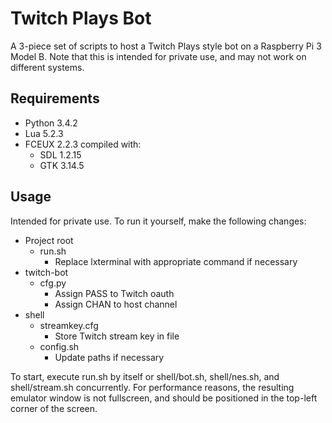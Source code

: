 # Twitch Plays Bot

A 3-piece set of scripts to host a Twitch Plays style bot on a Raspberry Pi 3 Model B. Note that this is intended for private use, and may not work on different systems.

## Requirements

* Python 3.4.2
* Lua 5.2.3
* FCEUX 2.2.3 compiled with:
    * SDL 1.2.15
    * GTK 3.14.5

## Usage

Intended for private use. To run it yourself, make the following changes:

* Project root
    * run.sh
        * Replace lxterminal with appropriate command if necessary
* twitch-bot
    * cfg.py
        * Assign PASS to Twitch oauth
        * Assign CHAN to host channel
* shell
    * streamkey.cfg
        * Store Twitch stream key in file
    * config.sh
        * Update paths if necessary
        
To start, execute run.sh by itself or shell/bot.sh, shell/nes.sh, and shell/stream.sh concurrently. For performance reasons, the resulting emulator window is not fullscreen, and should be positioned in the top-left corner of the screen.

